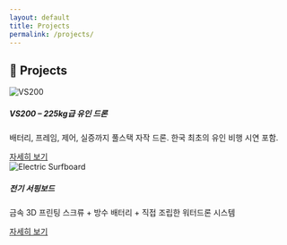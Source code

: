 ```yaml
---
layout: default
title: Projects
permalink: /projects/
---
```


<h2 class="mb-4">🚀 Projects</h2>

<div class="row row-cols-1 row-cols-md-2 g-4">

  <!-- VS200 -->
  <div class="col">
    <div class="card h-100 shadow-sm">
      <img src="{{ site.baseurl }}/assets/projects/vs200_thumb.jpg" class="card-img-top" alt="VS200">
      <div class="card-body">
        <h5 class="card-title">VS200 – 225kg급 유인 드론</h5>
        <p class="card-text">배터리, 프레임, 제어, 실증까지 풀스택 자작 드론. 한국 최초의 유인 비행 시연 포함.</p>
        <a href="{{ site.baseurl }}/projects/vs200.html" class="btn btn-sm btn-outline-primary">자세히 보기</a>
      </div>
    </div>
  </div>

  <!-- Surfboard -->
  <div class="col">
    <div class="card h-100 shadow-sm">
      <img src="{{ site.baseurl }}/assets/projects/surfboard_thumb.jpg" class="card-img-top" alt="Electric Surfboard">
      <div class="card-body">
        <h5 class="card-title">전기 서핑보드</h5>
        <p class="card-text">금속 3D 프린팅 스크류 + 방수 배터리 + 직접 조립한 워터드론 시스템</p>
        <a href="{{ site.baseurl }}/projects/surfboard.html" class="btn btn-sm btn-outline-primary">자세히 보기</a>
      </div>
    </div>
  </div>

</div>
